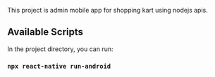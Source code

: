 This project is admin mobile app for shopping kart using nodejs apis.

## Available Scripts

In the project directory, you can run:

### `npx react-native run-android`

